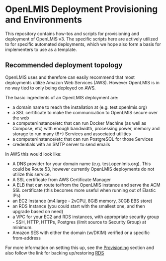 # OpenLMIS Deployment Provisioning and Environments
This repository contains how-tos and scripts for provisioning and deployment of OpenLMIS v3.  The specific scripts here
are actively utilized to for specific automated deployments, which we hope also form a basis for implementers to use as a template.

## Recommended deployment topology

OpenLMIS uses and therefore can easily recommend that most deployments utilize Amazon Web Services (AWS).  However OpenLMIS is in no way
tied to only being deployed on AWS.

The basic ingredients of an OpenLMIS deployment are:
* a domain name to reach the installation at (e.g. test.openlmis.org)
* a SSL certificate to make the communication to OpenLMIS secure over the web
* a computer/instance/etc that can run Docker Machine (as well as Compose, etc) with enough bandwidth, processing power, memory and 
storage to run many (6+) Services and associated utilities
* a computer/instance/etc that can run PostgreSQL for those Services
* credentials with an SMTP server to send emails

In AWS this would look like:
* A DNS provider for your domain name (e.g. test.openlmis.org).  This could be Route 53, however currently OpenLMIS deployments do 
not utilize this service.
* A SSL certificate from AWS Certificate Manager
* A ELB that can route to/from the OpenLMIS instance and serve the ACM SSL certificate (this becomes more useful when running out 
of Elastic IPs)
* an EC2 Instance (m4.large - 2vCPU, 8GiB memory, 30GB EBS store)
* an RDS Instance (you could start with the smallest one, and then upgrade based on need)
* a VPC for your EC2 and RDS instances, with appropriate security group - SSH, HTTP, HTTPs, Postgres (limit source to Security Group)
at minimum.
* Amazon SES with either the domain (w/DKIM) verified or a specific from-address

For more information on setting this up, see the [Provisioning](provision/Provision-single-host.md) section and also follow the 
link for backing up/restoring [RDS](deployment#using-amazons-rds)
